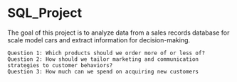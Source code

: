 # SQL_Project
The goal of this project is to analyze data from a sales records database for scale model cars and extract information for decision-making.

    Question 1: Which products should we order more of or less of?
    Question 2: How should we tailor marketing and communication strategies to customer behaviors?
    Question 3: How much can we spend on acquiring new customers
